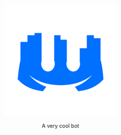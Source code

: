 <p align="center">
    <img src=./img/logo-mini-transparent.png>
</p>
<p align="center" size="40px"> A very cool bot</p>